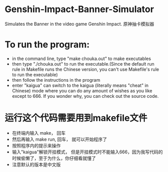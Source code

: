 # Genshin-Impact-Banner-Simulator
Simulates the Banner in the video game Genshin Impact. 原神抽卡模拟器

# To run the program:
  - in the command line, type "make chouka.out" to make executables
  - then type "./chouka.out" to run the executable.(Since the default run rule in Makefile runs the Chinese version, you can't use Makefile's rule to run the executable)
  - then follow the instructions in the program
  - enter "kaigua" can switch to the kaigua (literally means "cheat" in Chinese) mode where you can do any amount of wishes as you like except to 666. If you wonder why, you can check out the source code.

# 运行这个代码需要用到makefile文件
  - 在终端内输入 make， 回车
  - 然后再输入 make run, 回车， 就可以开始程序了
  - 按照程序内的提示来操作
  - 输入"kaigua"解锁开挂模式， 但是开挂模式时不能输入666，因为我写代码的时候偷懒了，至于为什么，你仔细看就懂了
  - 注意默认的版本是中文版
 
